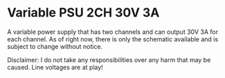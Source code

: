 # Variable PSU 2CH 30V 3A
A variable power supply that has two channels and can output 30V 3A for each channel.
As of right now, there is only the schematic available and is subject to change without notice.


Disclaimer: I do not take any responsibilities over any harm that may be caused.
Line voltages are at play!
